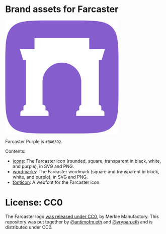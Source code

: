 # Brand assets for Farcaster

<img src="icons/icon-rounded/purple-white.png" width="360"/>

Farcaster Purple is `#8A63D2`.

Contents:
- [icons](icons/): The Farcaster icon (rounded, square, transparent in black, white, and purple), in SVG and PNG.
- [wordmarks](wordmarks/): The Farcaster wordmark (square and transparent in black, white, and purple), in SVG and PNG.
- [fonticon](fonticon/): A webfont for the Farcaster icon.


# License: CC0
The Farcaster logo [was released under CC0](https://warpcast.com/dwr/0x912c14), by Merkle Manufactory.
This repository was put together by [@antimofm.eth](https://warpcast.com/antimofm.eth) and [@vrypan.eth](https://warpcast.com/vrypan.eth) and is distributed under CC0.
